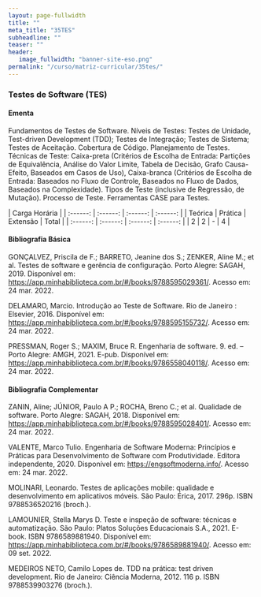 ```yaml
---
layout: page-fullwidth
title: ""
meta_title: "35TES"
subheadline: ""
teaser: ""
header:
   image_fullwidth: "banner-site-eso.png"
permalink: "/curso/matriz-curricular/35tes/"
---
```


### **Testes de Software (TES)**

#### **Ementa**

Fundamentos de Testes de Software. Níveis de Testes: Testes de Unidade, Test-driven Development (TDD); Testes de Integração; Testes de Sistema; Testes de Aceitação. Cobertura de Código. Planejamento de Testes. Técnicas de Teste: Caixa-preta (Critérios de Escolha de Entrada: Partições de Equivalência, Análise do Valor Limite, Tabela de Decisão, Grafo Causa-Efeito, Baseados em Casos de Uso), Caixa-branca (Critérios de Escolha de Entrada: Baseados no Fluxo de Controle, Baseados no Fluxo de Dados, Baseados na Complexidade). Tipos de Teste (inclusive de Regressão, de Mutação). Processo de Teste. Ferramentas CASE para Testes.  

| Carga Horária | 
| :------: | :------: | :------: | :------: |
| Teórica | Prática | Extensão | Total |
| :------: | :------: | :------: | :------: |
| 2 | 2 | - | 4 |

#### **Bibliografia Básica**

GONÇALVEZ, Priscila de F.; BARRETO, Jeanine dos S.; ZENKER, Aline M.; et al. Testes de software e gerência de configuração. Porto Alegre: SAGAH, 2019. Disponível em: https://app.minhabiblioteca.com.br/#/books/9788595029361/. Acesso em: 24 mar. 2022. 

DELAMARO, Marcio. Introdução ao Teste de Software. Rio de Janeiro : Elsevier, 2016. Disponível em: https://app.minhabiblioteca.com.br/#/books/9788595155732/. Acesso em: 24 mar. 2022. 

PRESSMAN, Roger S.; MAXIM, Bruce R. Engenharia de software. 9. ed. – Porto Alegre: AMGH, 2021. E-pub. Disponível em: https://app.minhabiblioteca.com.br/#/books/9786558040118/. Acesso em: 24 mar. 2022. 

#### **Bibliografia Complementar**

ZANIN, Aline; JÚNIOR, Paulo A P.; ROCHA, Breno C.; et al. Qualidade de software. Porto Alegre: SAGAH, 2018. Disponível em: https://app.minhabiblioteca.com.br/#/books/9788595028401/. Acesso em: 24 mar. 2022. 

VALENTE, Marco Tulio. Engenharia de Software Moderna: Princípios e Práticas para Desenvolvimento de Software com Produtividade. Editora independente, 2020. Disponível em: https://engsoftmoderna.info/. Acesso em: 24 mar. 2022. 

MOLINARI, Leonardo. Testes de aplicações mobile: qualidade e desenvolvimento em aplicativos móveis. São Paulo: Érica, 2017. 296p. ISBN 9788536520216 (broch.). 

LAMOUNIER, Stella Marys D. Teste e inspeção de software: técnicas e automatização. São Paulo: Platos Soluções Educacionais S.A., 2021. E-book. ISBN 9786589881940. Disponível em: https://app.minhabiblioteca.com.br/#/books/9786589881940/. Acesso em: 09 set. 2022. 

MEDEIROS NETO, Camilo Lopes de. TDD na prática: test driven development. Rio de Janeiro: Ciência Moderna, 2012. 116 p. ISBN 9788539903276 (broch.). 


